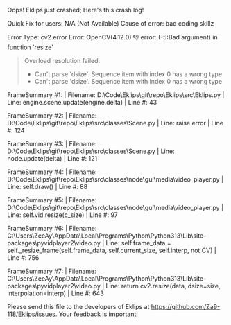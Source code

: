 Oops! Eklips just crashed;
Here's this crash log!

Quick Fix for users: N/A (Not Available)
Cause of error: bad coding skillz

Error Type: cv2.error
Error: OpenCV(4.12.0) :-1: error: (-5:Bad argument) in function 'resize'
> Overload resolution failed:
>  - Can't parse 'dsize'. Sequence item with index 0 has a wrong type
>  - Can't parse 'dsize'. Sequence item with index 0 has a wrong type


FrameSummary #1:
  | Filename: D:\Code\Eklips\git\repo\Eklips\src\Eklips.py
  | Line: engine.scene.update(engine.delta)
  | Line #: 43

FrameSummary #2:
  | Filename: D:\Code\Eklips\git\repo\Eklips\src\classes\Scene.py
  | Line: raise error
  | Line #: 124

FrameSummary #3:
  | Filename: D:\Code\Eklips\git\repo\Eklips\src\classes\Scene.py
  | Line: node.update(delta)
  | Line #: 121

FrameSummary #4:
  | Filename: D:\Code\Eklips\git\repo\Eklips\src\classes\node\gui\media\video_player.py
  | Line: self.draw()
  | Line #: 88

FrameSummary #5:
  | Filename: D:\Code\Eklips\git\repo\Eklips\src\classes\node\gui\media\video_player.py
  | Line: self.vid.resize(c_size)
  | Line #: 97

FrameSummary #6:
  | Filename: C:\Users\ZeeAy\AppData\Local\Programs\Python\Python313\Lib\site-packages\pyvidplayer2\video.py
  | Line: self.frame_data = self._resize_frame(self.frame_data, self.current_size, self.interp, not CV)
  | Line #: 756

FrameSummary #7:
  | Filename: C:\Users\ZeeAy\AppData\Local\Programs\Python\Python313\Lib\site-packages\pyvidplayer2\video.py
  | Line: return cv2.resize(data, dsize=size, interpolation=interp)
  | Line #: 643


Please send this file to the developers of Eklips at https://github.com/Za9-118/Eklips/issues. 
Your feedback is important!